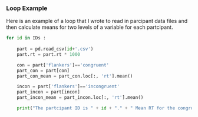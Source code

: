 ### Loop Example

Here is an example of a loop that I wrote to read in parcipant data files and then calculate means for two levels of a variable for each partcipant.


```python
for id in IDs :
    
    part = pd.read_csv(id+'.csv')
    part.rt = part.rt * 1000

    con = part['flankers']=='congruent'
    part_con = part[con]
    part_con_mean = part_con.loc[:, 'rt'].mean()

    incon = part['flankers']=='incongruent'
    part_incon = part[incon]
    part_incon_mean = part_incon.loc[:, 'rt'].mean()

    print("The partcipant ID is " + id + "." + " Mean RT for the congruent condition is " + str(part_con_mean) + " ms. Mean RT for the incongruent condition is " + str(part_incon_mean) + " ms.")
```
